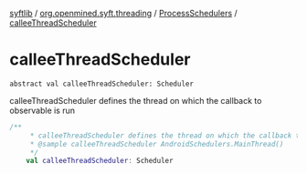 [syftlib](../../index.md) / [org.openmined.syft.threading](../index.md) / [ProcessSchedulers](index.md) / [calleeThreadScheduler](./callee-thread-scheduler.md)

# calleeThreadScheduler

`abstract val calleeThreadScheduler: Scheduler`

calleeThreadScheduler defines the thread on which the callback to observable is run

``` kotlin
/**
     * calleeThreadScheduler defines the thread on which the callback to observable is run
     * @sample calleeThreadScheduler AndroidSchedulers.MainThread()
     */
    val calleeThreadScheduler: Scheduler
```

